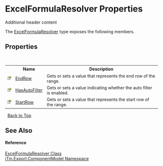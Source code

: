 # ExcelFormulaResolver Properties
Additional header content 

The <a href="T_iTin_Export_ComponentModel_ExcelFormulaResolver">ExcelFormulaResolver</a> type exposes the following members.


## Properties
&nbsp;<table><tr><th></th><th>Name</th><th>Description</th></tr><tr><td>![Public property](media/pubproperty.gif "Public property")</td><td><a href="P_iTin_Export_ComponentModel_ExcelFormulaResolver_EndRow">EndRow</a></td><td>
Gets or sets a value that represents the end row of the range.</td></tr><tr><td>![Public property](media/pubproperty.gif "Public property")</td><td><a href="P_iTin_Export_ComponentModel_ExcelFormulaResolver_HasAutoFilter">HasAutoFilter</a></td><td>
Gets or sets a value indicating whether the auto filter is enabled.</td></tr><tr><td>![Public property](media/pubproperty.gif "Public property")</td><td><a href="P_iTin_Export_ComponentModel_ExcelFormulaResolver_StartRow">StartRow</a></td><td>
Gets or sets a value that represents the start row of the range.</td></tr></table>&nbsp;
<a href="#excelformularesolver-properties">Back to Top</a>

## See Also


#### Reference
<a href="T_iTin_Export_ComponentModel_ExcelFormulaResolver">ExcelFormulaResolver Class</a><br /><a href="N_iTin_Export_ComponentModel">iTin.Export.ComponentModel Namespace</a><br />